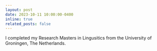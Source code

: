 ```yaml
---
layout: post
date: 2023-10-11 10:00:00-0400
inline: true
related_posts: false
---
```


I completed my Research Masters in Lingusitics from the University of Groningen, The Netherlands.